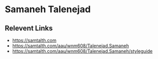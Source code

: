 # Samaneh Talenejad

## Relevent Links
- https://samtalth.com
- https://samtalth.com/aau/wnm608/Talenejad.Samaneh
- https://samtalth.com/aau/wnm608/Talenejad.Samaneh/styleguide
